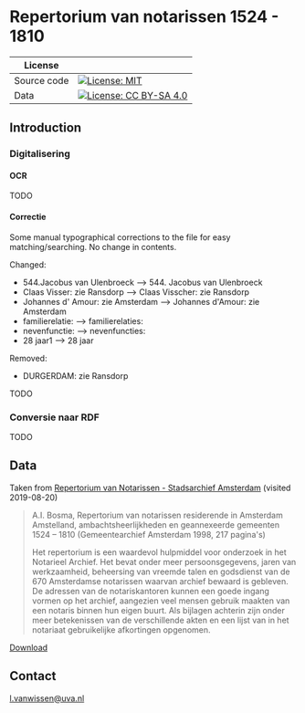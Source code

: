 # Repertorium van notarissen 1524 - 1810


| License     |                                                                                                                                                   |
| ----------- | ------------------------------------------------------------------------------------------------------------------------------------------------- |
| Source code | [![License: MIT](https://img.shields.io/badge/License-MIT-yellow.svg)](https://opensource.org/licenses/MIT)                                       |
| Data        | [![License: CC BY-SA 4.0](https://img.shields.io/badge/License-CC%20BY--SA%204.0-lightgrey.svg)](https://creativecommons.org/licenses/by-sa/4.0/) |


## Introduction

### Digitalisering

#### OCR

TODO

#### Correctie

Some manual typographical corrections to the file for easy matching/searching. No change in contents.

Changed:

* 544.Jacobus van Ulenbroeck --> 544. Jacobus van Ulenbroeck
* Claas Visser: zie Ransdorp --> Claas Visscher: zie Ransdorp
* Johannes d' Amour: zie Amsterdam --> Johannes d'Amour: zie Amsterdam
* familierelatie: --> familierelaties:
* nevenfunctie: --> nevenfuncties:
* 28 jaar1 --> 28 jaar

Removed:

* DURGERDAM: zie Ransdorp

TODO

### Conversie naar RDF

TODO

## Data

Taken from [Repertorium van Notarissen - Stadsarchief Amsterdam](https://www.amsterdam.nl/stadsarchief/archief/downloads/repertorium/) (visited 2019-08-20)

> A.I. Bosma, Repertorium van notarissen residerende in Amsterdam Amstelland, ambachtsheerlijkheden en geannexeerde gemeenten 1524 – 1810 (Gemeentearchief Amsterdam 1998, 217 pagina's)
>
> Het repertorium is een waardevol hulpmiddel voor onderzoek in het Notarieel Archief. Het bevat onder meer persoonsgegevens, jaren van werkzaamheid, beheersing van vreemde talen en godsdienst van de 670 Amsterdamse notarissen waarvan archief bewaard is gebleven. De adressen van de notariskantoren kunnen een goede ingang vormen op het archief, aangezien veel mensen gebruik maakten van een notaris binnen hun eigen buurt. Als bijlagen achterin zijn onder meer betekenissen van de verschillende akten en een lijst van in het notariaat gebruikelijke afkortingen opgenomen.

[Download](https://assets.amsterdam.nl/publish/pages/753536/repertoriumnotarissen1998_5.pdf)

## Contact

[l.vanwissen@uva.nl](mailto:l.vanwissen@uva.nl)








